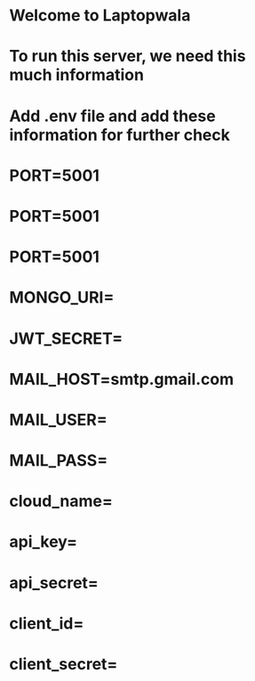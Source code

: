 # Welcome to Laptopwala 

# To run this server, we need this much information 
# Add .env file and add these information for further check  


# PORT=5001
# PORT=5001
# PORT=5001
# MONGO_URI=
# JWT_SECRET=
# MAIL_HOST=smtp.gmail.com
# MAIL_USER=
# MAIL_PASS=
# cloud_name=
# api_key=
# api_secret=
# client_id=
# client_secret=